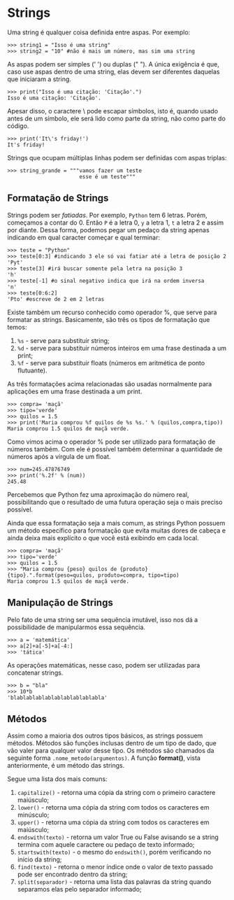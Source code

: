 # Strings
Uma string é qualquer coisa definida entre aspas. Por exemplo:
```
>>> string1 = "Isso é uma string"
>>> string2 = "10" #não é mais um número, mas sim uma string
```

As aspas podem ser simples (' ') ou duplas (" "). A única exigência é que, caso use aspas dentro de uma string, elas devem ser diferentes daquelas que iniciaram a string.
```
>>> print("Isso é uma citação: 'Citação'.")
Isso é uma citação: 'Citação'.
```

Apesar disso, o caractere \ pode escapar símbolos, isto é, quando usado antes de um símbolo, ele será lido como parte da string, não como parte do código.
```
>>> print('It\'s friday!')
It's friday!
```

Strings que ocupam múltiplas linhas podem ser definidas com aspas triplas:
```
>>> string_grande = """vamos fazer um teste
                       esse é um teste"""
```

## Formatação de Strings
Strings podem ser *fatiadas*. Por exemplo, `Python` tem 6 letras. Porém, começamos a contar do 0. Então `P` é a letra 0, `y` a letra 1, `t` a letra 2 e assim por diante. Dessa forma, podemos pegar um pedaço da string apenas indicando em qual caracter começar e qual terminar:
```
>>> teste = "Python"
>>> teste[0:3] #indicando 3 ele só vai fatiar até a letra de posição 2
'Pyt'
>>> teste[3] #irá buscar somente pela letra na posição 3
'h'
>>> teste[-1] #o sinal negativo indica que irá na ordem inversa
'n'
>>> teste[0:6:2]
'Pto' #escreve de 2 em 2 letras
```

Existe também um recurso conhecido como operador %, que serve para formatar as strings. Basicamente, são três os tipos de formatação que temos:
1. `%s` - serve para substituir string;
2. `%d` - serve para substituir números inteiros em uma frase destinada a um print;
3. `%f` - serve para substituir floats (números em aritmética de ponto flutuante).

As três formatações acima relacionadas são usadas normalmente para aplicações em uma frase destinada a um print.
```
>>> compra= 'maçã'
>>> tipo='verde'
>>> quilos = 1.5
>>> print('Maria comprou %f quilos de %s %s.' % (quilos,compra,tipo))
Maria comprou 1.5 quilos de maçã verde.
```

Como vimos acima o operador % pode ser utilizado para formatação de números também. Com ele é possível também determinar a quantidade de números após a vírgula de um float.
```
>>> num=245.47876749
>>> print('%.2f' % (num))
245.48
```
Percebemos que Python fez uma aproximação do número real, possibilitando que o resultado de uma futura operação seja o mais preciso possível.

Ainda que essa formatação seja a mais comum, as strings Python possuem um método específico para formatação que evita muitas dores de cabeça e ainda deixa mais explícito o que você está exibindo em cada local. 
```
>>> compra= 'maçã'
>>> tipo='verde'
>>> quilos = 1.5
>>> "Maria comprou {peso} quilos de {produto} {tipo}.".format(peso=quilos, produto=compra, tipo=tipo)
Maria comprou 1.5 quilos de maçã verde.
```

## Manipulação de Strings
Pelo fato de uma string ser uma sequência imutável, isso nos dá a possibilidade de manipularmos essa sequência.
```
>>> a = 'matemática'
>>> a[2]+a[-5]+a[-4:]
>>> 'tática'
```
As operações matemáticas, nesse caso, podem ser utilizadas para concatenar strings.
```
>>> b = "bla"
>>> 10*b
'blablablablablablablablablabla'
```

## Métodos
Assim como a maioria dos outros tipos básicos, as strings possuem métodos. Métodos são funções inclusas dentro de um tipo de dado, que vão valer para qualquer valor desse tipo. Os métodos são chamados da seguinte forma `.nome_metodo(argumentos)`. A função **format()**, vista anteriormente, é um método das strings.

Segue uma lista dos mais comuns:
1. `capitalize()` - retorna uma cópia da string com o primeiro caractere maiúsculo;
2. `lower()` - retorna uma cópia da string com todos os caracteres em minúsculo;
3. `upper()` - retorna uma cópia da string com todos os caracteres em maiúsculo;
4. `endswith(texto)` - retorna um valor True ou False avisando se a string termina com aquele caractere ou pedaço de texto informado;
5. `startswith(texto)` - o mesmo do `endswith()`, porém verificando no início da string;
6. `find(texto)` - retorna o menor índice onde o valor de texto passado pode ser encontrado dentro da string;
7. `split(separador)` - retorna uma lista das palavras da string quando separamos elas pelo separador informado;